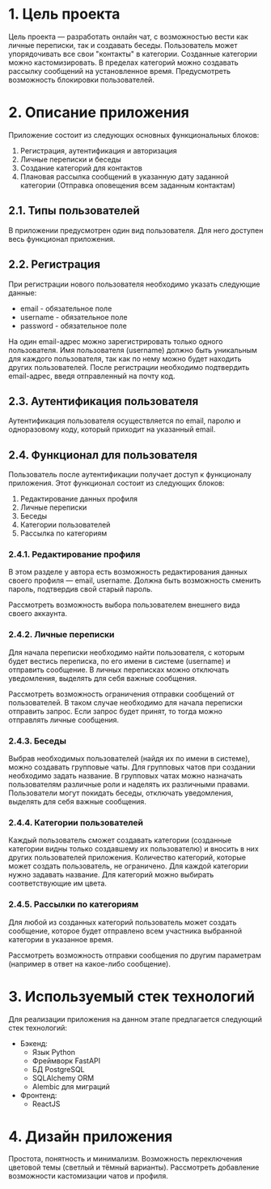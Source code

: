 # 1. Цель проекта

Цель проекта — разработать онлайн чат, с возможностью вести как личные
переписки, так и создавать беседы. Пользователь может упорядочивать все свои
"контакты" в категории. Созданные категории можно кастомизировать. В пределах
категорий можно создавать рассылку сообщений на установленное время.
Предусмотреть возможность блокировки пользователей.


# 2. Описание приложения

Приложение состоит из следующих основных функциональных блоков:

1. Регистрация, аутентификация и авторизация
2. Личные переписки и беседы
3. Создание категорий для контактов
4. Плановая рассылка сообщений в указанную дату заданной категории
(Отправка оповещения всем заданным контактам)


## 2.1. Типы пользователей

В приложении предусмотрен один вид пользователя. Для него доступен весь
функционал приложения.


## 2.2. Регистрация 

При регистрации нового пользователя необходимо указать следующие данные:

* email - обязательное поле
* username - обязательное поле
* password - обязательное поле

На один email-адрес можно зарегистрировать только одного пользователя.
Имя пользователя (username) должно быть уникальным для каждого пользователя,
так как по нему можно будет находить других пользователей.
После регистрации необходимо подтвердить email-адрес, введя отправленный на
почту код.


## 2.3. Аутентификация пользователя

Аутентификация пользователя осуществляется по email, паролю и одноразовому
коду, который приходит на указанный email.


## 2.4. Функционал для пользователя

Пользователь после аутентификации получает доступ к функционалу приложения.
Этот функционал состоит из следующих блоков:

1. Редактирование данных профиля
2. Личные переписки
3. Беседы
4. Категории пользователей
5. Рассылка по категориям


### 2.4.1. Редактирование профиля

В этом разделе у автора есть возможность редактирования данных
своего профиля — email, username. Должна быть возможность сменить пароль,
подтвердив свой старый пароль.

Рассмотреть возможность выбора пользователем внешнего вида своего аккаунта.


### 2.4.2. Личные переписки

Для начала переписки необходимо найти пользователя, с которым будет вестись
переписка, по его имени в системе (username) и отправить сообщение. В личных
переписках можно отключать уведомления, выделять для себя важные сообщения.

Рассмотреть возможность ограничения отправки сообщений от пользователей. В
таком случае необходимо для начала переписки отправить запрос. Если запрос
будет принят, то тогда можно отправлять личные сообщения.


### 2.4.3. Беседы

Выбрав необходимых пользователей (найдя их по имени в системе), можно
создавать групповые чаты. Для групповых чатов при создании необходимо задать
название. В групповых чатах можно назначать пользователям различные роли и
наделять их различными правами. Пользователи могут покидать беседы, отключать
уведомления, выделять для себя важные сообщения.


### 2.4.4. Категории пользователей

Каждый пользователь сможет создавать категории (созданные категории видны
только создавшему их пользователю) и вносить в них других пользователей
приложения. Количество категорий, которые может создать пользователь,
не ограничено. Для каждой категории нужно задавать название. Для категорий
можно выбирать соответствующие им цвета.


### 2.4.5. Рассылки по категориям

Для любой из созданных категорий пользователь может создать сообщение, которое
будет отправлено всем участника выбранной категории в указанное время.

Рассмотреть возможность отправки сообщения по другим параметрам (например в
ответ на какое-либо сообщение).


# 3. Используемый стек технологий

Для реализации приложения на данном этапе предлагается следующий
стек технологий:

* Бэкенд:
    - Язык Python
    - Фреймворк FastAPI
    - БД PostgreSQL
    - SQLAlchemy ORM
    - Alembic для миграций
* Фронтенд:
    - ReactJS


# 4. Дизайн приложения

Простота, понятность и минимализм. Возможность переключения цветовой темы
(светлый и тёмный варианты). Рассмотреть добавление возможности
кастомизации чатов и профиля.


